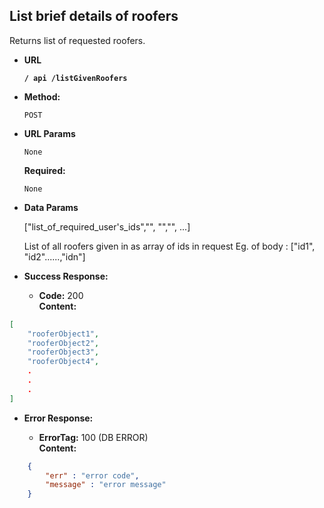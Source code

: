 **List brief details of roofers**
----
  Returns list of requested roofers.

* **URL**

  **`/ api /listGivenRoofers`**

* **Method:**

  `POST`
  
*  **URL Params**
    
    `None`

   **Required:**
 
   `None`

* **Data Params**

  ["list_of_required_user's_ids","", "","", ...]

    List of all roofers given in as array of ids in request
    Eg. of body :
        ["id1", "id2"......,"idn"]
     

* **Success Response:**

  * **Code:** 200 <br />
    **Content:**
```json
[
    "rooferObject1",
    "rooferObject2",
    "rooferObject3",
    "rooferObject4",
    .
    .
    .
]
```
 
* **Error Response:**

  * **ErrorTag:** 100 (DB ERROR) <br />
    **Content:** 
```json
    {
        "err" : "error code", 
        "message" : "error message"
    }
```